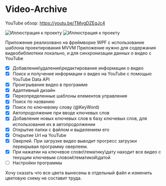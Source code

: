 ﻿# Video-Archive

YouTube обзор: https://youtu.be/TMvgDZEqJc4

![Иллюстрация к проекту](https://i.imgur.com/GbkH5it.png)
![Иллюстрация к проекту](https://i.imgur.com/NzDPYag.png)

Приложение реализовано на фреймворке WPF с использование шаблона проектирования MVVM
Приложение нужно для содержания видеобиблиотеки локально, и для синхронизации данных о видео с YouTube

  - [x] Добавление\удаление\редактирование информации о видео
  - [x] Поиск и получение информации о видео на YouTube с помощью YouTube Data API
  - [x] Проигрывание видео в программе
  - [x] Адаптивный дизайн
  - [x] Переопределенные шаблоны елементов управления
  - [x] Поиск по названию
  - [x] Поиск по ключевому слову (@KeyWord)
  - [x] Автопродолжение при вводе ключевых слов
  - [x] Добавление новых ключевых слов в базу ключевых слов, для использования их в автопродолжении
  - [x] Открытие папки с файлом и выделением его
  - [x] Открытие Url на YouTube
  - [x] Оверлей. При загрузке видео выводит прогресс загрузки перекрывая программу оверлеем.
  - [x] При нажатии на ключевое слово\тематику\дату находит все видео с текущим ключевым словом\тематикой\датой
  - [ ] Настройки программы
  
Хочу сказать что все цвета вынесены в отдельный файл и изменить цветовую схему не составит труда.
